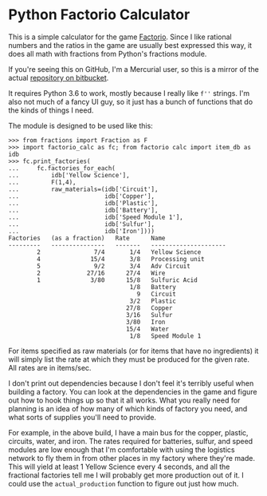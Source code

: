 # Python Factorio Calculator #

This is a simple calculator for the game [Factorio][Factorio].  Since I
like rational numbers and the ratios in the game are usually best
expressed this way, it does all math with fractions from Python's
fractions module.

If you're seeing this on GitHub, I'm a Mercurial user, so this is a
mirror of the actual [repository on bitbucket][bitbucket_repo].

It requires Python 3.6 to work, mostly because I really like `f''`
strings.  I'm also not much of a fancy UI guy, so it just has a bunch of
functions that do the kinds of things I need.

The module is designed to be used like this:

    >>> from fractions import Fraction as F
    >>> import factorio_calc as fc; from factorio calc import item_db as idb
    >>> fc.print_factories(
    ...     fc.factories_for_each(
    ...         idb['Yellow Science'],
    ...         F(1,4),
    ...         raw_materials=(idb['Circuit'],
    ...                        idb['Copper'],
    ...                        idb['Plastic'],
    ...                        idb['Battery'],
    ...                        idb['Speed Module 1'],
    ...                        idb['Sulfur'],
    ...                        idb['Iron'])))
    Factories   (as a fraction)   Rate      Name
    ---------   ---------------   -------   ---------------------
            2               7/4       1/4   Yellow Science
            4              15/4       3/8   Processing unit
            5               9/2       3/4   Adv Circuit
            2             27/16      27/4   Wire
            1              3/80      15/8   Sulfuric Acid
                                      1/8   Battery
                                        9   Circuit
                                      3/2   Plastic
                                     27/8   Copper
                                     3/16   Sulfur
                                     3/80   Iron
                                     15/4   Water
                                      1/8   Speed Module 1

For items specified as raw materials (or for items that have no
ingredients) it will simply list the rate at which they must be produced
for the given rate. All rates are in items/sec.

I don't print out dependencies because I don't feel it's terribly useful
when building a factory.  You can look at the dependencies in the game
and figure out how to hook things up so that it all works.  What you
really need for planning is an idea of how many of which kinds of
factory you need, and what sorts of supplies you'll need to provide.

For example, in the above build, I have a main bus for the copper,
plastic, circuits, water, and iron.  The rates required for batteries,
sulfur, and speed modules are low enough that I'm comfortable with using
the logistics network to fly them in from other places in my factory
where they're made.  This will yield at least 1 Yellow Science every 4
seconds, and all the fractional factories tell me I will probably get
more production out of it.  I could use the `actual_production` function
to figure out just how much.

[Factorio]: https://www.factorio.com/
[bitbucket_repo]: https://www.bitbucket.org/omnifarious/factorio_calc
